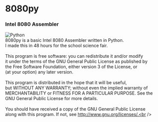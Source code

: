 # 8080py
### Intel 8080 Assembler<br />
![Python](https://www.python.org/static/community_logos/python-logo-master-v3-TM.png "Written in Python")<br >
8080py is a basic Intel 8080 Assembler written in Python.<br />
I made this in 48 hours for the school science fair.<br /><br />
This program is free software: you can redistribute it and/or modify<br />
it under the terms of the GNU General Public License as published by<br />
the Free Software Foundation, either version 3 of the License, or<br />
(at your option) any later version.<br />
<br />
This program is distributed in the hope that it will be useful,<br />
but WITHOUT ANY WARRANTY; without even the implied warranty of<br />
MERCHANTABILITY or FITNESS FOR A PARTICULAR PURPOSE.  See the<br />
GNU General Public License for more details.<br />
<br />
You should have received a copy of the GNU General Public License<br />
along with this program.  If not, see http://www.gnu.org/licenses/.<br />
